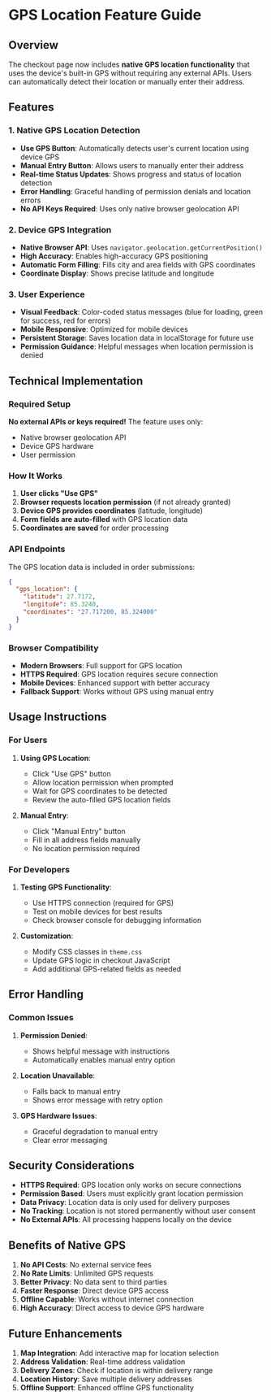 # GPS Location Feature Guide

## Overview
The checkout page now includes **native GPS location functionality** that uses the device's built-in GPS without requiring any external APIs. Users can automatically detect their location or manually enter their address.

## Features

### 1. Native GPS Location Detection
- **Use GPS Button**: Automatically detects user's current location using device GPS
- **Manual Entry Button**: Allows users to manually enter their address
- **Real-time Status Updates**: Shows progress and status of location detection
- **Error Handling**: Graceful handling of permission denials and location errors
- **No API Keys Required**: Uses only native browser geolocation API

### 2. Device GPS Integration
- **Native Browser API**: Uses `navigator.geolocation.getCurrentPosition()`
- **High Accuracy**: Enables high-accuracy GPS positioning
- **Automatic Form Filling**: Fills city and area fields with GPS coordinates
- **Coordinate Display**: Shows precise latitude and longitude

### 3. User Experience
- **Visual Feedback**: Color-coded status messages (blue for loading, green for success, red for errors)
- **Mobile Responsive**: Optimized for mobile devices
- **Persistent Storage**: Saves location data in localStorage for future use
- **Permission Guidance**: Helpful messages when location permission is denied

## Technical Implementation

### Required Setup

**No external APIs or keys required!** The feature uses only:
- Native browser geolocation API
- Device GPS hardware
- User permission

### How It Works

1. **User clicks "Use GPS"**
2. **Browser requests location permission** (if not already granted)
3. **Device GPS provides coordinates** (latitude, longitude)
4. **Form fields are auto-filled** with GPS location data
5. **Coordinates are saved** for order processing

### API Endpoints

The GPS location data is included in order submissions:
```json
{
  "gps_location": {
    "latitude": 27.7172,
    "longitude": 85.3240,
    "coordinates": "27.717200, 85.324000"
  }
}
```

### Browser Compatibility

- **Modern Browsers**: Full support for GPS location
- **HTTPS Required**: GPS location requires secure connection
- **Mobile Devices**: Enhanced support with better accuracy
- **Fallback Support**: Works without GPS using manual entry

## Usage Instructions

### For Users

1. **Using GPS Location**:
   - Click "Use GPS" button
   - Allow location permission when prompted
   - Wait for GPS coordinates to be detected
   - Review the auto-filled GPS location fields

2. **Manual Entry**:
   - Click "Manual Entry" button
   - Fill in all address fields manually
   - No location permission required

### For Developers

1. **Testing GPS Functionality**:
   - Use HTTPS connection (required for GPS)
   - Test on mobile devices for best results
   - Check browser console for debugging information

2. **Customization**:
   - Modify CSS classes in `theme.css`
   - Update GPS logic in checkout JavaScript
   - Add additional GPS-related fields as needed

## Error Handling

### Common Issues

1. **Permission Denied**:
   - Shows helpful message with instructions
   - Automatically enables manual entry option

2. **Location Unavailable**:
   - Falls back to manual entry
   - Shows error message with retry option

3. **GPS Hardware Issues**:
   - Graceful degradation to manual entry
   - Clear error messaging

## Security Considerations

- **HTTPS Required**: GPS location only works on secure connections
- **Permission Based**: Users must explicitly grant location permission
- **Data Privacy**: Location data is only used for delivery purposes
- **No Tracking**: Location is not stored permanently without user consent
- **No External APIs**: All processing happens locally on the device

## Benefits of Native GPS

1. **No API Costs**: No external service fees
2. **No Rate Limits**: Unlimited GPS requests
3. **Better Privacy**: No data sent to third parties
4. **Faster Response**: Direct device GPS access
5. **Offline Capable**: Works without internet connection
6. **High Accuracy**: Direct access to device GPS hardware

## Future Enhancements

1. **Map Integration**: Add interactive map for location selection
2. **Address Validation**: Real-time address validation
3. **Delivery Zones**: Check if location is within delivery range
4. **Location History**: Save multiple delivery addresses
5. **Offline Support**: Enhanced offline GPS functionality 